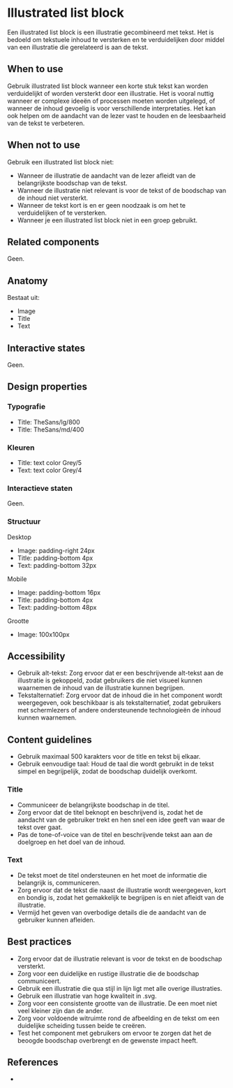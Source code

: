 # Illustrated list block

Een illustrated list block is een illustratie gecombineerd met tekst. Het is bedoeld om tekstuele inhoud te versterken
en te verduidelijken door middel van een illustratie die gerelateerd is aan de tekst.

## When to use

Gebruik illustrated list block wanneer een korte stuk tekst kan worden verduidelijkt of worden versterkt door een
illustratie. Het is vooral nuttig wanneer er complexe ideeën of processen moeten worden uitgelegd, of wanneer de inhoud
gevoelig is voor verschillende interpretaties. Het kan ook helpen om de aandacht van de lezer vast te houden en de
leesbaarheid van de tekst te verbeteren.

## When not to use

Gebruik een illustrated list block niet:

- Wanneer de illustratie de aandacht van de lezer afleidt van de belangrijkste boodschap van de tekst.
- Wanneer de illustratie niet relevant is voor de tekst of de boodschap van de inhoud niet versterkt.
- Wanneer de tekst kort is en er geen noodzaak is om het te verduidelijken of te versterken.
- Wanneer je een illustrated list block niet in een groep gebruikt.

## Related components

Geen.

## Anatomy

Bestaat uit:

- Image
- Title
- Text

## Interactive states

Geen.

## Design properties

### Typografie

- Title: TheSans/lg/800
- Title: TheSans/md/400

### Kleuren

- Title: text color Grey/5
- Text: text color Grey/4

### Interactieve staten

Geen.

### Structuur

Desktop

- Image: padding-right 24px
- Title: padding-bottom 4px
- Text: padding-bottom 32px

Mobile

- Image: padding-bottom 16px
- Title: padding-bottom 4px
- Text: padding-bottom 48px

Grootte

- Image: 100x100px

## Accessibility

- Gebruik alt-tekst: Zorg ervoor dat er een beschrijvende alt-tekst aan de illustratie is gekoppeld, zodat gebruikers
  die niet visueel kunnen waarnemen de inhoud van de illustratie kunnen begrijpen.
- Tekstalternatief: Zorg ervoor dat de inhoud die in het component wordt weergegeven, ook beschikbaar is als
  tekstalternatief, zodat gebruikers met schermlezers of andere ondersteunende technologieën de inhoud kunnen waarnemen.

## Content guidelines

- Gebruik maximaal 500 karakters voor de title en tekst bij elkaar.
- Gebruik eenvoudige taal: Houd de taal die wordt gebruikt in de tekst simpel en begrijpelijk, zodat de boodschap
  duidelijk overkomt.

### Title

- Communiceer de belangrijkste boodschap in de titel.
- Zorg ervoor dat de titel beknopt en beschrijvend is, zodat het de aandacht van de gebruiker trekt en hen snel een idee
  geeft van waar de tekst over gaat.
- Pas de tone-of-voice van de titel en beschrijvende tekst aan aan de doelgroep en het doel van de inhoud.

### Text

- De tekst moet de titel ondersteunen en het moet de informatie die belangrijk is, communiceren.
- Zorg ervoor dat de tekst die naast de illustratie wordt weergegeven, kort en bondig is, zodat het gemakkelijk te
  begrijpen is en niet afleidt van de illustratie.
- Vermijd het geven van overbodige details die de aandacht van de gebruiker kunnen afleiden.

## Best practices

- Zorg ervoor dat de illustratie relevant is voor de tekst en de boodschap versterkt.
- Zorg voor een duidelijke en rustige illustratie die de boodschap communiceert.
- Gebruik een illustratie die qua stijl in lijn ligt met alle overige illustraties.
- Gebruik een illustratie van hoge kwaliteit in .svg.
- Zorg voor een consistente grootte van de illustratie. De een moet niet veel kleiner zijn dan de ander.
- Zorg voor voldoende witruimte rond de afbeelding en de tekst om een ​​duidelijke scheiding tussen beide te creëren.
- Test het component met gebruikers om ervoor te zorgen dat het de beoogde boodschap overbrengt en de gewenste impact
  heeft.

## References

-
